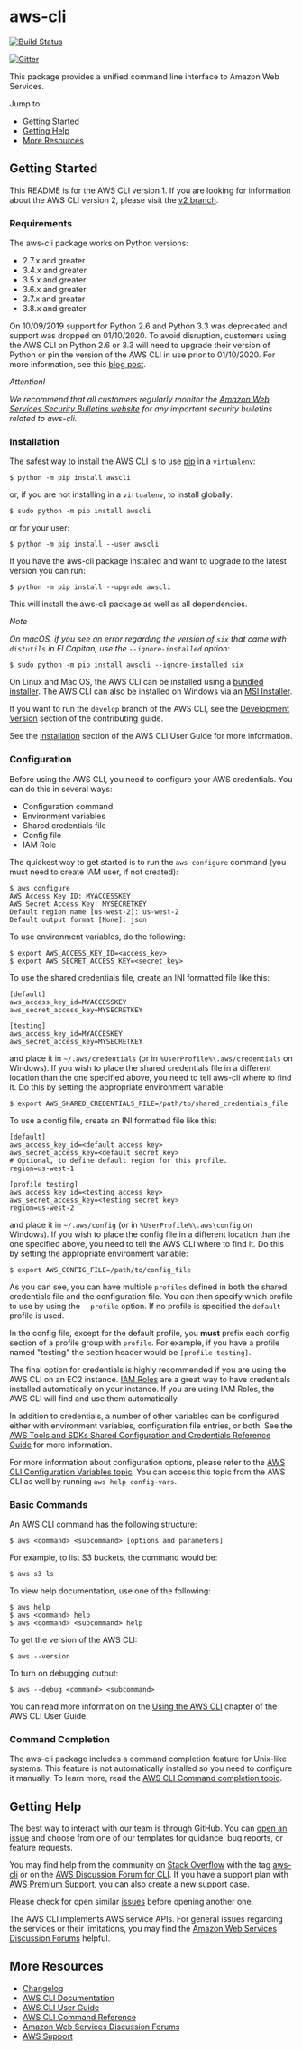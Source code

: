 # aws-cli

[![Build Status](https://travis-ci.org/aws/aws-cli.svg?branch=develop)](https://travis-ci.org/aws/aws-cli)

[![Gitter](https://badges.gitter.im/aws/aws-cli.svg)](https://gitter.im/aws/aws-cli)

This package provides a unified command line interface to Amazon Web Services.

Jump to:

- [Getting Started](#getting-started)
- [Getting Help](#getting-help)
- [More Resources](#more-resources)

## Getting Started

This README is for the AWS CLI version 1. If you are looking for information about the AWS CLI version 2, please visit the [v2 branch](https://github.com/aws/aws-cli/tree/v2).

### Requirements

The aws-cli package works on Python versions:

- 2.7.x and greater
- 3.4.x and greater
- 3.5.x and greater
- 3.6.x and greater
- 3.7.x and greater
- 3.8.x and greater

On 10/09/2019 support for Python 2.6 and Python 3.3 was deprecated and support was dropped on 01/10/2020. To avoid disruption, customers using the AWS CLI on Python 2.6 or 3.3 will need to upgrade their version of Python or pin the version of the AWS CLI in use prior to 01/10/2020. For more information, see this [blog post](https://aws.amazon.com/blogs/developer/deprecation-of-python-2-6-and-python-3-3-in-botocore-boto3-and-the-aws-cli/).

*Attention!*

*We recommend that all customers regularly monitor the [Amazon Web Services Security Bulletins website](https://aws.amazon.com/security/security-bulletins) for any important security bulletins related to aws-cli.*

### Installation

The safest way to install the AWS CLI is to use [pip](https://pip.pypa.io/en/stable/) in a `virtualenv`:

    $ python -m pip install awscli

or, if you are not installing in a `virtualenv`, to install globally:

    $ sudo python -m pip install awscli

or for your user:

    $ python -m pip install --user awscli

If you have the aws-cli package installed and want to upgrade to the latest version you can run:

    $ python -m pip install --upgrade awscli

This will install the aws-cli package as well as all dependencies.

*Note*

*On macOS, if you see an error regarding the version of `six` that came with `distutils` in El Capitan, use the `--ignore-installed` option:*

    $ sudo python -m pip install awscli --ignore-installed six

On Linux and Mac OS, the AWS CLI can be installed using a [bundled installer](https://docs.aws.amazon.com/cli/latest/userguide/install-linux.html#install-linux-bundled). The AWS CLI can also be installed on Windows via an [MSI Installer](https://docs.aws.amazon.com/cli/latest/userguide/install-windows.html#msi-on-windows).

If you want to run the `develop` branch of the AWS CLI, see the [Development Version](CONTRIBUTING.md#development-version) section of the contributing guide.

See the [installation](https://docs.aws.amazon.com/cli/latest/userguide/install-cliv1.html) section of the AWS CLI User Guide for more information.

### Configuration

Before using the AWS CLI, you need to configure your AWS credentials. You can do this in several ways:

- Configuration command
- Environment variables
- Shared credentials file
- Config file
- IAM Role

The quickest way to get started is to run the `aws configure` command (you must need to create IAM user, if not created):

    $ aws configure
    AWS Access Key ID: MYACCESSKEY
    AWS Secret Access Key: MYSECRETKEY
    Default region name [us-west-2]: us-west-2
    Default output format [None]: json

To use environment variables, do the following:

    $ export AWS_ACCESS_KEY_ID=<access_key>
    $ export AWS_SECRET_ACCESS_KEY=<secret_key>

To use the shared credentials file, create an INI formatted file like this:

    [default]
    aws_access_key_id=MYACCESSKEY
    aws_secret_access_key=MYSECRETKEY

    [testing]
    aws_access_key_id=MYACCESKEY
    aws_secret_access_key=MYSECRETKEY

and place it in `~/.aws/credentials` (or in `%UserProfile%\.aws/credentials` on Windows). If you wish to place the shared credentials file in a different location than the one specified above, you need to tell aws-cli where to find it. Do this by setting the appropriate environment variable:

    $ export AWS_SHARED_CREDENTIALS_FILE=/path/to/shared_credentials_file

To use a config file, create an INI formatted file like this:

    [default]
    aws_access_key_id=<default access key>
    aws_secret_access_key=<default secret key>
    # Optional, to define default region for this profile.
    region=us-west-1

    [profile testing]
    aws_access_key_id=<testing access key>
    aws_secret_access_key=<testing secret key>
    region=us-west-2

and place it in `~/.aws/config` (or in `%UserProfile%\.aws\config` on Windows). If you wish to place the config file in a different location than the one specified above, you need to tell the AWS CLI where to find it. Do this by setting the appropriate environment variable:

    $ export AWS_CONFIG_FILE=/path/to/config_file

As you can see, you can have multiple `profiles` defined in both the shared credentials file and the configuration file. You can then specify which profile to use by using the `--profile` option. If no profile is specified the `default` profile is used.

In the config file, except for the default profile, you **must** prefix each config section of a profile group with `profile`. For example, if you have a profile named \"testing\" the section header would be `[profile testing]`.

The final option for credentials is highly recommended if you are using the AWS CLI on an EC2 instance. [IAM Roles](https://docs.aws.amazon.com/AWSEC2/latest/UserGuide/iam-roles-for-amazon-ec2.html) are a great way to have credentials installed automatically on your instance. If you are using IAM Roles, the AWS CLI will find and use them automatically.

In addition to credentials, a number of other variables can be configured either with environment variables, configuration file entries, or both. See the [AWS Tools and SDKs Shared Configuration and Credentials Reference Guide](https://docs.aws.amazon.com/credref/latest/refdocs/overview.html) for more information.

For more information about configuration options, please refer to the [AWS
CLI Configuration Variables topic](http://docs.aws.amazon.com/cli/latest/topic/config-vars.html#cli-aws-help-config-vars). You can access this topic from the AWS CLI as well by running `aws help config-vars`.

### Basic Commands

An AWS CLI command has the following structure:

    $ aws <command> <subcommand> [options and parameters]

For example, to list S3 buckets, the command would be:

    $ aws s3 ls

To view help documentation, use one of the following:

    $ aws help
    $ aws <command> help
    $ aws <command> <subcommand> help

To get the version of the AWS CLI:

    $ aws --version

To turn on debugging output:

    $ aws --debug <command> <subcommand>

You can read more information on the [Using the AWS CLI](https://docs.aws.amazon.com/cli/latest/userguide/cli-chap-using.html) chapter of the AWS CLI User Guide.

### Command Completion

The aws-cli package includes a command completion feature for Unix-like systems. This feature is not automatically installed so you need to configure it manually. To learn more, read the [AWS CLI Command completion topic](https://docs.aws.amazon.com/cli/latest/userguide/cli-configure-completion.html).

## Getting Help

The best way to interact with our team is through GitHub. You can [open an issue](https://github.com/aws/aws-cli/issues/new/choose) and choose from one of our templates for guidance, bug reports, or feature requests.

You may find help from the community on [Stack Overflow](https://stackoverflow.com/) with the tag [aws-cli](https://stackoverflow.com/questions/tagged/aws-cli) or on the [AWS Discussion Forum for CLI](https://forums.aws.amazon.com/forum.jspa?forumID=150). If you have a support plan with [AWS Premium Support](https://aws.amazon.com/premiumsupport), you can also create a new support case.

Please check for open similar [issues](https://github.com/aws/aws-cli/issues/) before opening another one.

The AWS CLI implements AWS service APIs. For general issues regarding the services or their limitations, you may find the [Amazon Web Services Discussion Forums](https://forums.aws.amazon.com/) helpful.

## More Resources

- [Changelog](https://github.com/aws/aws-cli/blob/develop/CHANGELOG.rst)
- [AWS CLI Documentation](https://docs.aws.amazon.com/cli/index.html)
- [AWS CLI User Guide](https://docs.aws.amazon.com/cli/latest/userguide/)
- [AWS CLI Command Reference](https://docs.aws.amazon.com/cli/latest/reference/)
- [Amazon Web Services Discussion Forums](https://forums.aws.amazon.com/)
- [AWS Support](https://console.aws.amazon.com/support/home#/)
